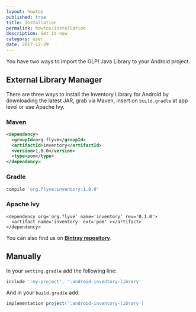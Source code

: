 ```yaml
---
layout: howtos
published: true
title: Installation
permalink: howtos/installation
description: Get it now
category: user
date: 2017-12-29
---
```


You have two ways to import the GLPI Java Library to your Android project.

## External Library Manager

There are three ways to install the Inventory Library for Android by downloading the latest JAR, grab via Maven, insert on `build.gradle` at app level or use Apache Ivy.

### Maven

```xml
<dependency>
  <groupId>org.flyve</groupId>
  <artifactId>inventory</artifactId>
  <version>1.0.0</version>
  <type>pom</type>
</dependency>
```

### Gradle

```groovy
compile 'org.flyve:inventory:1.0.0'
```

### Apache Ivy

```
<dependency org='org.flyve' name='inventory' rev='0.1.0'>
  <artifact name='inventory' ext='pom' ></artifact>
</dependency>
```

You can also find us on [**Bintray repository**](https://bintray.com/flyve-mdm/inventory/android-inventory-library).

## Manually

In your ```setting.gradle``` add the following line:

```groovy
include ':my-project', ':android-inventory-library'
```

And in your ```build.gradle``` add:

```groovy
implementation project(':android-inventory-library')
```